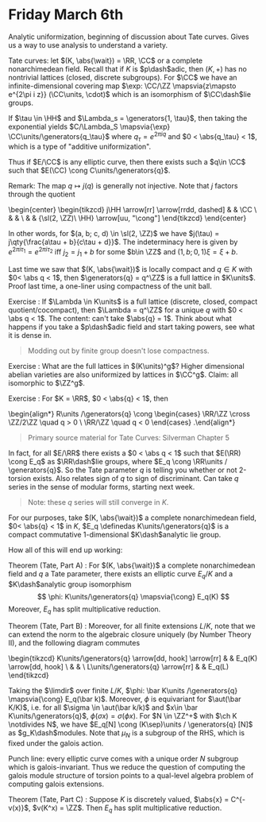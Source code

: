 # Friday March 6th

Analytic uniformization, beginning of discussion about Tate curves.
Gives us a way to use analysis to understand a variety.

Tate curves: let $(K, \abs{\wait}) = \RR, \CC$ or a complete nonarchimedean field.
Recall that if $K$ is $p\dash$adic, then $(K, +)$ has no nontrivial lattices (closed, discrete subgroups).
For $\CC$ we have an infinite-dimensional covering map $\exp: \CC/\ZZ \mapsvia{z\mapsto e^{2\pi i z}} (\CC\units, \cdot)$ which is an isomorphism of $\CC\dash$lie groups.

If $\tau \in \HH$ and $\Lambda_s = \generators{1, \tau}$, then taking the exponential yields $C/\Lambda_S \mapsvia{\exp} \CC\units/\generators{q_\tau}$ where $q_\tau = e^{2\pi i q}$ and $0 < \abs{q_\tau} < 1$, which is a type of "additive uniformization".

Thus if $E/\CC$ is any elliptic curve, then there exists such a $q\in \CC$ such that $E(\CC) \cong C\units/\generators{q}$.

Remark:
The map $q \mapsto j(q)$ is generally not injective.
Note that $j$ factors through the quotient

\begin{center}
\begin{tikzcd}
j\HH \arrow[rr] \arrow[rrdd, dashed] &  & \CC                                    \\
                                     &  &                                        \\
                                     &  & {\sl(2, \ZZ)\ \HH} \arrow[uu, "\cong"]
\end{tikzcd}
\end{center}

In other words, for $(a, b; c, d) \in \sl(2, \ZZ)$ we have $j(\tau) = j\qty{\frac{a\tau + b}{c\tau + d}}$.
The indeterminacy here is given by $e^{2\pi i \tau_1} = e^{2\pi i \tau_2}$ iff $j_2 = j_1 + b$ for some $b\in  \ZZ$ and $(1, b; 0, 1) \xi = \xi + b$.

Last time we saw that $(K, \abs{\wait})$ is locally compact and $q\in K$ with $0< \abs q < 1$, then $\generators{q} = q^\ZZ$ is a full lattice in $K\units$.
Proof last time, a one-liner using compactness of the unit ball.

Exercise
: If $\Lambda \in K\units$ is a full lattice (discrete, closed, compact quotient/cocompact), then $\Lambda = q^\ZZ$ for a unique $q$ with $0 < \abs q < 1$.
  The content: can't take $\abs{q} = 1$.
  Think about what happens if you take a $p\dash$adic field and start taking powers, see what it is dense in.

> Modding out by finite group doesn't lose compactness.

Exercise
: What are the full lattices in $(K\units)^g$?
  Higher dimensional abelian varieties are also uniformized by lattices in $\CC^g$.
  Claim: all isomorphic to $\ZZ^g$.

Exercise
: For $K = \RR$, $0 < \abs{q} < 1$, then 

\begin{align*}
R\units /\generators{q} \cong 
\begin{cases}
\RR/\ZZ \cross \ZZ/2\ZZ \quad q > 0 \\
\RR/\ZZ \quad q < 0
\end{cases}
.\end{align*}

> Primary source material for Tate Curves: Silverman Chapter 5

In fact, for all $E/\RR$ there exists a $0 < \abs q < 1$ such that $E(\RR) \cong E_q$ as $\RR\dash$lie groups, where $E_q \cong \RR\units / \generators{q}$.
So the Tate parameter $q$ is telling you whether or not 2-torsion exists.
Also relates sign of $q$ to sign of discriminant.
Can take $q$ series in the sense of modular forms, starting next week.

> Note: these $q$ series will still converge in $K$.

For our purposes, take $(K, \abs{\wait})$ a complete nonarchimedean field, $0< \abs{q} < 1$ in $K$, $E_q \definedas K\units/\generators{q}$ is a compact commutative 1-dimensional $K\dash$analytic lie group.

How all of this will end up working:

Theorem (Tate, Part A)
: For $(K, \abs{\wait})$ a complete nonarchimedean field and $q$ a Tate parameter, there exists an elliptic curve $E_q/K$ and a $K\dash$analytic group isomorphism
  $$
  \phi: K\units/\generators{q} \mapsvia{\cong} E_q(K)
  $$
  Moreover, $E_q$ has split multiplicative reduction.


Theorem (Tate, Part B)
: Moreover, for all finite extensions $L/K$, note that we can extend the norm to the algebraic closure uniquely (by Number Theory II), and the following diagram commutes
  
  \begin{tikzcd}
  K\units/\generators{q} \arrow[dd, hook] \arrow[rr] &  & E_q(K) \arrow[dd, hook] \\
                                                    &  &                         \\
  L\units/\generators{q} \arrow[rr]                  &  & E_q(L)                 
  \end{tikzcd}

Taking the $\limdir$ over finite $L/K$, $\phi: \bar K\units /\generators{q} \mapsvia{\cong} E_q(\bar k)$.
Moreover, $\phi$ is equivariant for $\aut(\bar K/K)$, i.e. for all $\sigma \in \aut(\bar k/k)$ and $x\in \bar K\units/\generators{q}$, $\phi(\sigma x) = \sigma(\phi x)$.
For $N \in \ZZ^+$ with $\ch K \notdivides N$, we have $E_q[N] \cong (K\sep)\units / \generators{q} [N]$ as $g_K\dash$modules.
Note that $\mu_N$ is a subgroup of the RHS, which is fixed under the galois action.

Punch line: every elliptic curve comes with a unique order $N$ subgroup which is galois-invariant.
Thus we reduce the question of computing the galois module structure of torsion points to a qual-level algebra problem of computing galois extensions.

Theorem (Tate, Part C)
: Suppose $K$ is discretely valued, $\abs{x} = C^{-v(x)}$, $v(K^x) = \ZZ$. 
  Then $E_q$ has split multiplicative reduction.
